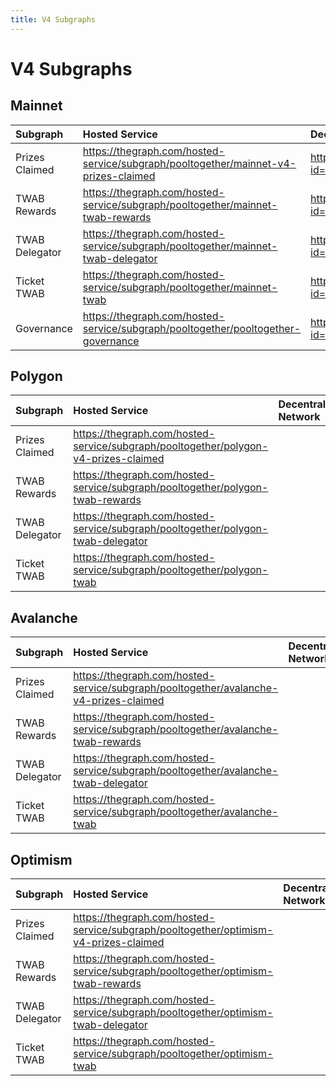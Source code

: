 ```yaml
---
title: V4 Subgraphs
---
```


# V4 Subgraphs

## Mainnet

| Subgraph       | Hosted Service                                                                      | Decentralized Network                                                                                |
| :------------- | :---------------------------------------------------------------------------------- | :--------------------------------------------------------------------------------------------------- |
| Prizes Claimed | https://thegraph.com/hosted-service/subgraph/pooltogether/mainnet-v4-prizes-claimed | https://thegraph.com/explorer/subgraph?id=2egD38z98PyFwxU9wmNACJLPErpY9f28v7gxvgU4WHxg&view=Overview |
| TWAB Rewards   | https://thegraph.com/hosted-service/subgraph/pooltogether/mainnet-twab-rewards      | https://thegraph.com/explorer/subgraph?id=J2rXR9mkUi1Lp7y2frVYFnSx9iJ2W4YmJDgGdK7k7wip&view=Overview |
| TWAB Delegator | https://thegraph.com/hosted-service/subgraph/pooltogether/mainnet-twab-delegator    | https://thegraph.com/explorer/subgraph?id=9e675xZvfRpWLzfkPqipNKWwZWUmWYMg6igWLVKA2qcw&view=Overview |
| Ticket TWAB    | https://thegraph.com/hosted-service/subgraph/pooltogether/mainnet-twab              | https://thegraph.com/explorer/subgraph?id=DwkpPnn9yQPnhMS4WfnUFYNFXRZM9R1PjLBwbo7EmGA6&view=Overview |
| Governance     | https://thegraph.com/hosted-service/subgraph/pooltogether/pooltogether-governance   | https://thegraph.com/explorer/subgraph?id=HZmtsnmRWMKh532QbirX9ouAxUGrzSNtWUPK6nnM2bdL&view=Overview |

## Polygon

| Subgraph       | Hosted Service                                                                      | Decentralized Network |
| :------------- | :---------------------------------------------------------------------------------- | :-------------------- |
| Prizes Claimed | https://thegraph.com/hosted-service/subgraph/pooltogether/polygon-v4-prizes-claimed |                       |
| TWAB Rewards   | https://thegraph.com/hosted-service/subgraph/pooltogether/polygon-twab-rewards      |                       |
| TWAB Delegator | https://thegraph.com/hosted-service/subgraph/pooltogether/polygon-twab-delegator    |                       |
| Ticket TWAB    | https://thegraph.com/hosted-service/subgraph/pooltogether/polygon-twab              |                       |

## Avalanche

| Subgraph       | Hosted Service                                                                        | Decentralized Network |
| :------------- | :------------------------------------------------------------------------------------ | :-------------------- |
| Prizes Claimed | https://thegraph.com/hosted-service/subgraph/pooltogether/avalanche-v4-prizes-claimed |                       |
| TWAB Rewards   | https://thegraph.com/hosted-service/subgraph/pooltogether/avalanche-twab-rewards      |                       |
| TWAB Delegator | https://thegraph.com/hosted-service/subgraph/pooltogether/avalanche-twab-delegator    |                       |
| Ticket TWAB    | https://thegraph.com/hosted-service/subgraph/pooltogether/avalanche-twab              |                       |

## Optimism

| Subgraph       | Hosted Service                                                                       | Decentralized Network |
| :------------- | :----------------------------------------------------------------------------------- | :-------------------- |
| Prizes Claimed | https://thegraph.com/hosted-service/subgraph/pooltogether/optimism-v4-prizes-claimed |                       |
| TWAB Rewards   | https://thegraph.com/hosted-service/subgraph/pooltogether/optimism-twab-rewards      |                       |
| TWAB Delegator | https://thegraph.com/hosted-service/subgraph/pooltogether/optimism-twab-delegator    |                       |
| Ticket TWAB    | https://thegraph.com/hosted-service/subgraph/pooltogether/optimism-twab              |                       |
